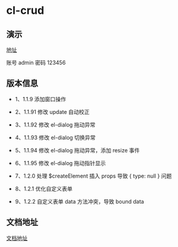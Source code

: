 # cl-crud

## 演示

[地址](https://show.cool-admin.com/)

账号 admin
密码 123456

## 版本信息

- 1、1.1.9 添加窗口操作

- 2、1.1.91 修改 update 自动校正

- 3、1.1.92 修改 el-dialog 拖动异常

- 4、1.1.93 修改 el-dialog 切换异常

- 5、1.1.94 修改 el-dialog 拖动异常，添加 resize 事件

- 6、1.1.95 修改 el-dialog 拖动指针显示

- 7、1.2.0 处理 \$createElement 插入 props 导致 { type: null } 问题

- 8、1.2.1 优化自定义表单

- 9、1.2.2 自定义表单 data 方法冲突，导致 bound data

## 文档地址

[文档地址](https://docs.cool-admin.com/#/front/crud)

